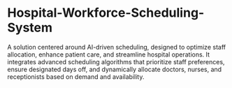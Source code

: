 # Hospital-Workforce-Scheduling-System
A solution centered around AI-driven scheduling, designed to optimize staff allocation, enhance patient care, and streamline hospital operations. It integrates advanced scheduling algorithms that prioritize staff preferences, ensure designated days off, and dynamically allocate doctors, nurses, and receptionists based on demand and availability.
